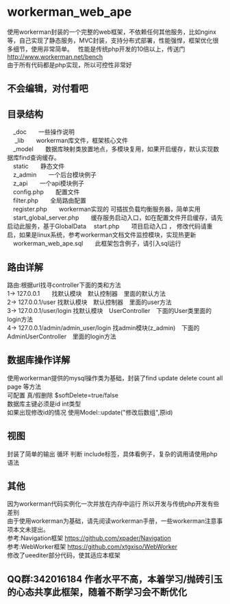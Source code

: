 # workerman_web_ape
使用workerman封装的一个完整的web框架，不依赖任何其他服务，比如nginx等，自己实现了静态服务，MVC封装，支持分布式部署，性能强悍，框架优化很多细节，使用非常简单。  
性能是传统php开发的10倍以上，传送门  http://www.workerman.net/bench  
由于所有代码都是php实现，所以可控性非常好

## 不会编辑，对付看吧
## 目录结构

　_doc　　一些操作说明  
　 _lib　　workerman库文件，框架核心文件  
　_model　　数据库映射类放置地点，多模块复用，如果开启缓存，默认实现数据库find查询缓存。  
　static　　静态文件  
　z_admin　　一个后台模块例子  
　z_api　　一个api模块例子  
　config.php　　配置文件  
　filter.php　　全局路由配置  
　register.php　　workerman实现的 可插拔负载均衡服务器，简单实用  
　start_global_server.php　　缓存服务启动入口，如在配置文件开启缓存，请先启动此服务，基于GlobalData
　start.php　　项目启动入口  ， 修改代码请重启，如果是linux系统，参考workerman文档文件监控模块，实现热更新
　workerman_web_ape.sql　　此框架包含例子，请引入sql运行  
 
 
 
## 路由详解
路由:根据url找寻controller下面的类和方法  
	1-> 127.0.0.1　　找默认模块　默认控制器　里面的默认方法  
	2-> 127.0.0.1/user  找默认模块　默认控制器　里面的user方法  
	3-> 127.0.0.1/user/login  找默认模块　UserController　下面的User类里面的login方法  
	4-> 127.0.0.1/admin/admin_user/login  找admin模块(z_admin)　下面的AdminUserController　里面的login方法  

## 数据库操作详解
使用workerman提供的mysql操作类为基础，封装了find update delete count all page 等方法  
可配置 真/假删除 $softDelete=true/false  
数据库主键必须是id int类型  
如果出现修改id的情况 使用Model::update("修改后数组",原id)

## 视图
封装了简单的输出 循环 判断 include标签，具体看例子，复杂的调用请使用php语法

## 其他
因为workerman代码实例化一次并放在内存中运行  所以开发与传统php开发有些差别  
由于使用workerman为基础，请先阅读workerman手册，一些workerman注意事项本文未提出。  
参考:Navigation框架 https://github.com/xpader/Navigation  
参考:WebWorker框架 https://github.com/xtgxiso/WebWorker  
修改了ueediter部分代码，使其适应本框架

## QQ群:342016184   作者水平不高，本着学习/抛砖引玉的心态共享此框架，随着不断学习会不断优化



